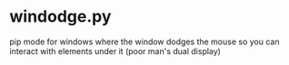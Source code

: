 # windodge.py
pip mode for windows where the window dodges the mouse so you can interact with elements under it (poor man's dual display)
